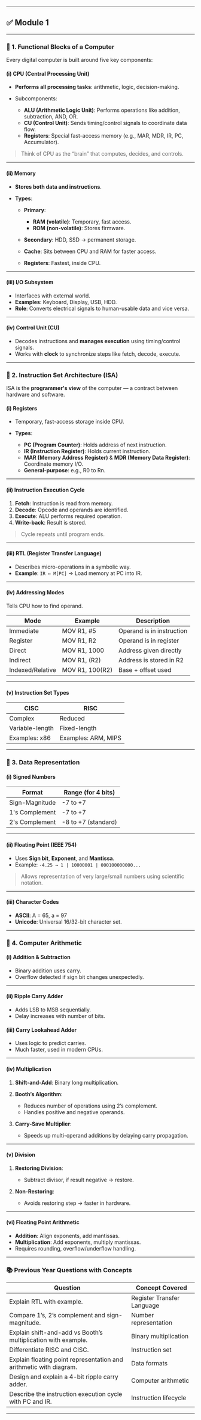 
---

## ✅ **Module 1**

---

### 🔷 1. **Functional Blocks of a Computer**

Every digital computer is built around five key components:

#### (i) **CPU (Central Processing Unit)**

* **Performs all processing tasks**: arithmetic, logic, decision-making.
* Subcomponents:

  * **ALU (Arithmetic Logic Unit)**: Performs operations like addition, subtraction, AND, OR.
  * **CU (Control Unit)**: Sends timing/control signals to coordinate data flow.
  * **Registers**: Special fast-access memory (e.g., MAR, MDR, IR, PC, Accumulator).

> Think of CPU as the “brain” that computes, decides, and controls.

---

#### (ii) **Memory**

* **Stores both data and instructions**.
* **Types**:

  * **Primary**:

    * **RAM (volatile)**: Temporary, fast access.
    * **ROM (non-volatile)**: Stores firmware.
  * **Secondary**: HDD, SSD → permanent storage.
  * **Cache**: Sits between CPU and RAM for faster access.
  * **Registers**: Fastest, inside CPU.

---

#### (iii) **I/O Subsystem**

* Interfaces with external world.
* **Examples**: Keyboard, Display, USB, HDD.
* **Role**: Converts electrical signals to human-usable data and vice versa.

---

#### (iv) **Control Unit (CU)**

* Decodes instructions and **manages execution** using timing/control signals.
* Works with **clock** to synchronize steps like fetch, decode, execute.

---

### 🔷 2. **Instruction Set Architecture (ISA)**

ISA is the **programmer's view** of the computer — a contract between hardware and software.

#### (i) **Registers**

* Temporary, fast-access storage inside CPU.
* **Types**:

  * **PC (Program Counter)**: Holds address of next instruction.
  * **IR (Instruction Register)**: Holds current instruction.
  * **MAR (Memory Address Register)** & **MDR (Memory Data Register)**: Coordinate memory I/O.
  * **General-purpose**: e.g., R0 to Rn.

---

#### (ii) **Instruction Execution Cycle**

1. **Fetch**: Instruction is read from memory.
2. **Decode**: Opcode and operands are identified.
3. **Execute**: ALU performs required operation.
4. **Write-back**: Result is stored.

> Cycle repeats until program ends.

---

#### (iii) **RTL (Register Transfer Language)**

* Describes micro-operations in a symbolic way.
* **Example**: `IR ← M[PC]` → Load memory at PC into IR.

---

#### (iv) **Addressing Modes**

Tells CPU how to find operand.

| Mode             | Example         | Description               |
| ---------------- | --------------- | ------------------------- |
| Immediate        | MOV R1, #5      | Operand is in instruction |
| Register         | MOV R1, R2      | Operand is in register    |
| Direct           | MOV R1, 1000    | Address given directly    |
| Indirect         | MOV R1, (R2)    | Address is stored in R2   |
| Indexed/Relative | MOV R1, 100(R2) | Base + offset used        |

---

#### (v) **Instruction Set Types**

| CISC            | RISC                |
| --------------- | ------------------- |
| Complex         | Reduced             |
| Variable-length | Fixed-length        |
| Examples: x86   | Examples: ARM, MIPS |

---

### 🔷 3. **Data Representation**

#### (i) **Signed Numbers**

| Format         | Range (for 4 bits)  |
| -------------- | ------------------- |
| Sign-Magnitude | -7 to +7            |
| 1's Complement | -7 to +7            |
| 2's Complement | -8 to +7 (standard) |

---

#### (ii) **Floating Point (IEEE 754)**

* Uses **Sign bit**, **Exponent**, and **Mantissa**.
* Example:
  `-4.25 → 1 | 10000001 | 000100000000...`

> Allows representation of very large/small numbers using scientific notation.

---

#### (iii) **Character Codes**

* **ASCII**: A = 65, a = 97
* **Unicode**: Universal 16/32-bit character set.

---

### 🔷 4. **Computer Arithmetic**

#### (i) **Addition & Subtraction**

* Binary addition uses carry.
* Overflow detected if sign bit changes unexpectedly.

---

#### (ii) **Ripple Carry Adder**

* Adds LSB to MSB sequentially.
* Delay increases with number of bits.

#### (iii) **Carry Lookahead Adder**

* Uses logic to predict carries.
* Much faster, used in modern CPUs.

---

#### (iv) **Multiplication**

1. **Shift-and-Add**: Binary long multiplication.
2. **Booth’s Algorithm**:

   * Reduces number of operations using 2’s complement.
   * Handles positive and negative operands.
3. **Carry-Save Multiplier**:

   * Speeds up multi-operand additions by delaying carry propagation.

---

#### (v) **Division**

1. **Restoring Division**:

   * Subtract divisor, if result negative → restore.
2. **Non-Restoring**:

   * Avoids restoring step → faster in hardware.

---

#### (vi) **Floating Point Arithmetic**

* **Addition**: Align exponents, add mantissas.
* **Multiplication**: Add exponents, multiply mantissas.
* Requires rounding, overflow/underflow handling.

---

### 📚 **Previous Year Questions with Concepts**

| Question                                                           | Concept Covered            |
| ------------------------------------------------------------------ | -------------------------- |
| Explain RTL with example.                                          | Register Transfer Language |
| Compare 1’s, 2’s complement and sign-magnitude.                    | Number representation      |
| Explain shift-and-add vs Booth’s multiplication with example.      | Binary multiplication      |
| Differentiate RISC and CISC.                                       | Instruction set            |
| Explain floating point representation and arithmetic with diagram. | Data formats               |
| Design and explain a 4-bit ripple carry adder.                     | Computer arithmetic        |
| Describe the instruction execution cycle with PC and IR.           | Instruction lifecycle      |

---
